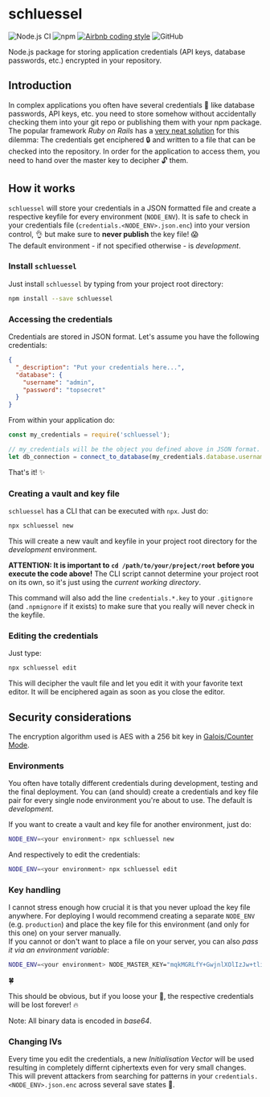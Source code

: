 # schluessel
![Node.js CI](https://github.com/Pik-9/schluessel/workflows/Node.js%20CI/badge.svg?branch=master&event=push)
![npm](https://img.shields.io/npm/v/schluessel)
[![Airbnb coding style](https://img.shields.io/badge/Coding%20Style-Airbnb-red)](https://github.com/airbnb/javascript#airbnb-javascript-style-guide-)
![GitHub](https://img.shields.io/github/license/Pik-9/schluessel)  

Node.js package for storing application credentials (API keys, database passwords, etc.) encrypted in your repository.

## Introduction
In complex applications you often have several credentials :key: like database passwords, API keys, etc. you need to store
somehow without accidentally checking them into your git repo or publishing them with your npm package.  
The popular framework _Ruby on Rails_ has a
[very neat solution](https://medium.com/craft-academy/encrypted-credentials-in-ruby-on-rails-9db1f36d8570)
for this dilemma:
The credentials get enciphered :lock: and written to a file that can be checked into the repository.
In order for the application to access them, you need to hand over the master key to decipher :unlock: them.

## How it works
`schluessel` will store your credentials in a JSON formatted file and create a respective keyfile
for every environment (`NODE_ENV`).
It is safe to check in your credentials file (`credentials.<NODE_ENV>.json.enc`) into your
version control, :ok_hand: but make sure to **never publish** the key file! :scream:  
The default environment - if not specified otherwise - is _development_.

### Install `schluessel`
Just install `schluessel` by typing from your project root directory:
```bash
npm install --save schluessel
```

### Accessing the credentials
Credentials are stored in JSON format.
Let's assume you have the following credentials:
```json
{
  "_description": "Put your credentials here...",
  "database": {
    "username": "admin",
    "password": "topsecret"
  }
}
```

From within your application do:
```javascript
const my_credentials = require('schluessel');

// my_credentials will be the object you defined above in JSON format.
let db_connection = connect_to_database(my_credentials.database.username, my_credentials.database.password);
```

That's it! :sparkles:

### Creating a vault and key file
`schluessel` has a CLI that can be executed with `npx`.
Just do:
```bash
npx schluessel new
```
This will create a new vault and keyfile in your project root directory for the _development_ environment.  

**ATTENTION: It is important to `cd /path/to/your/project/root` before you execute the code above!**
The CLI script cannot determine your project root on its own, so it's just using the _current working directory_.

This command will also add the line `credentials.*.key` to your `.gitignore` (and `.npmignore` if it exists)
to make sure that you really will never check in the keyfile.

### Editing the credentials
Just type:
```bash
npx schluessel edit
```
This will decipher the vault file and let you edit it with your favorite text editor.
It will be enciphered again as soon as you close the editor.

## Security considerations
The encryption algorithm used is AES with a 256 bit key in [Galois/Counter Mode](https://en.wikipedia.org/wiki/Galois/Counter_Mode).

### Environments
You often have totally different credentials during development, testing and the final deployment.
You can (and should) create a credentials and key file pair for every single node environment you're about
to use. The default is _development_.

If you want to create a vault and key file for another environment, just do:
```bash
NODE_ENV=<your environment> npx schluessel new
```

And respectively to edit the credentials:
```bash
NODE_ENV=<your environment> npx schluessel edit
```

### Key handling
I cannot stress enough how crucial it is that you never upload the key file anywhere.
For deploying I would recommend creating a separate `NODE_ENV` (e.g. `production`) and place the key file for
this environment (and only for this one) on your server manually.  
If you cannot or don't want to place a file on your server, you can also _pass it via an environment variable_:
```bash
NODE_ENV=<your environment> NODE_MASTER_KEY="mqkMGRLfY+GwjnlXOlIzJw+tlip/SBny/QOlDHQltEM=" node my_awesome_app.js
```
:four_leaf_clover:

This should be obvious, but if you loose your :key:, the respective credentials will be lost forever! :fire:

Note: All binary data is encoded in _base64_.

### Changing IVs
Every time you edit the credentials, a new _Initialisation Vector_ will be used resulting in completely differnt
ciphertexts even for very small changes. This will prevent attackers from searching for patterns in your
`credentials.<NODE_ENV>.json.enc` across several save states :crystal_ball:.
